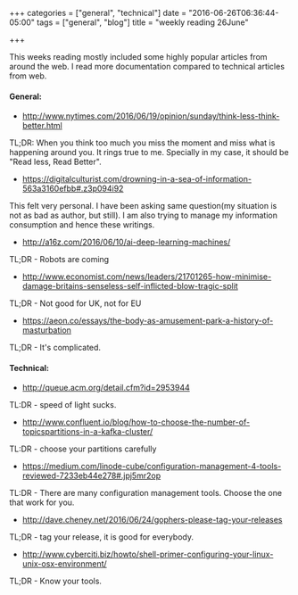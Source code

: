 +++
categories = ["general", "technical"]
date = "2016-06-26T06:36:44-05:00"
tags = ["general", "blog"]
title = "weekly reading 26June"

+++

This weeks reading mostly included some highly popular articles from around the web. I read more documentation compared to technical articles from web.

#### General:

* http://www.nytimes.com/2016/06/19/opinion/sunday/think-less-think-better.html

TL;DR: When you think too much you miss the moment and miss what is happening around you. It rings true to me. Specially in my case, it should be "Read less, Read Better".

* https://digitalculturist.com/drowning-in-a-sea-of-information-563a3160efbb#.z3p094i92

This felt very personal. I have been asking same question(my situation is not as bad as author, but still). I am also trying to manage my information consumption and hence these writings. 

* http://a16z.com/2016/06/10/ai-deep-learning-machines/

TL;DR - Robots are coming

* http://www.economist.com/news/leaders/21701265-how-minimise-damage-britains-senseless-self-inflicted-blow-tragic-split

TL;DR - Not good for UK, not for EU

* https://aeon.co/essays/the-body-as-amusement-park-a-history-of-masturbation

TL;DR - It's complicated.
	
#### Technical:

* http://queue.acm.org/detail.cfm?id=2953944

TL:DR - speed of light sucks.

* http://www.confluent.io/blog/how-to-choose-the-number-of-topicspartitions-in-a-kafka-cluster/

TL:DR - choose your partitions carefully

* https://medium.com/linode-cube/configuration-management-4-tools-reviewed-7233eb44e278#.jpj5mr2op

TL:DR - There are many configuration management tools. Choose the one that work for you.

* http://dave.cheney.net/2016/06/24/gophers-please-tag-your-releases

TL;DR - tag your release, it is good for everybody.

* http://www.cyberciti.biz/howto/shell-primer-configuring-your-linux-unix-osx-environment/

TL;DR - Know your tools.
